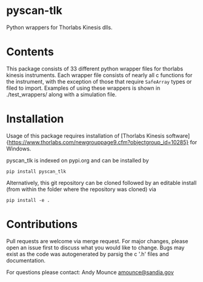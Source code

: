 # pyscan-tlk
Python wrappers for Thorlabs Kinesis dlls. 

# Contents

This package consists of 33 different python wrapper files for thorlabs kinesis instruments. Each wrapper file consists of nearly all c functions for the instrument, with the exception of those that require `SafeArray` types or filed to import.  Examples of using these wrappers is shown in ./test_wrappers/ along with a simulation file. 

# Installation

Usage of this package requires installation of [Thorlabs Kinesis software]{https://www.thorlabs.com/newgrouppage9.cfm?objectgroup_id=10285} for Windows. 

pyscan_tlk is indexed on pypi.org and can be installed by 

`pip install pyscan_tlk`

Alternatively, this git repository can be cloned followed by an editable install (from within the folder where the repository was cloned) via

`pip install -e .`

# Contributions

Pull requests are welcome via merge request. For major changes, please open an issue first to discuss what you would like to change. Bugs may exist as the code was autogenerated by parsig the c '.h' files and documentation. 

For questions please contact: Andy Mounce amounce@sandia.gov

